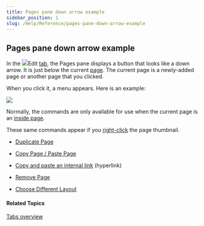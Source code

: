 ```yaml
---
title: Pages pane down arrow example
sidebar_position: 1
slug: /Help/Reference/pages-pane-down-arrow-example
---
```


## Pages pane down arrow example

In the ![](/ref-docs-assets/images/User_Interface/Tabs/EditTab.png)Edit [tab](Edit_tab_commands.md), the Pages pane displays a button that looks like a down arrow. It is just below the current [page](../../Concepts/Page.md). The current page is a newly-added page or another page that you clicked.

When you click it, a menu appears. Here is an example:

![](/ref-docs-assets/images/User_Interface/Tabs/ChooseDifferentLayout.png)

Normally, the commands are only available for use when the current page is an [inside page](../../Concepts/Inside_pages.md).

These same commands appear if you [right-click](Edit_tab_commands.md) the page thumbnail.

-   [Duplicate Page](../../Tasks/Edit_tasks/Duplicate_a_page.md)
    
-   [Copy Page / Paste Page](../../Tasks/Edit_tasks/Copy_and_paste_a_page.md)
    
-   [Copy and paste an internal link](../../Tasks/Edit_tasks/Copy_and_paste_a_page.md) (hyperlink)
    
-   [Remove Page](../../Tasks/Edit_tasks/Remove_a_page.md)
    
-   [Choose Different Layout](../../Tasks/Edit_tasks/Choose_Different_Layout.md)
    

#### Related Topics

[Tabs overview](Tabs_overview.md)
